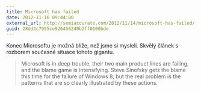 ```yaml
---
title: Microsoft has failed
date: 2012-11-16 09:44:00
external_url: http://semiaccurate.com/2012/11/14/microsoft-has-failed/
guid: 28dd2c7955ce926456240b2ff0100bde
---
```


Konec Microsoftu je možná blíže, než jsme si mysleli. Skvělý článek s rozborem současné situace tohoto gigantu.

> Microsoft is in deep trouble, their two main product lines are failing, and the blame game is intensifying. Steve Sinofsky gets the blame this time for the failure of Windows 8, but the real problem is the patterns that are so clearly illustrated by these actions.
